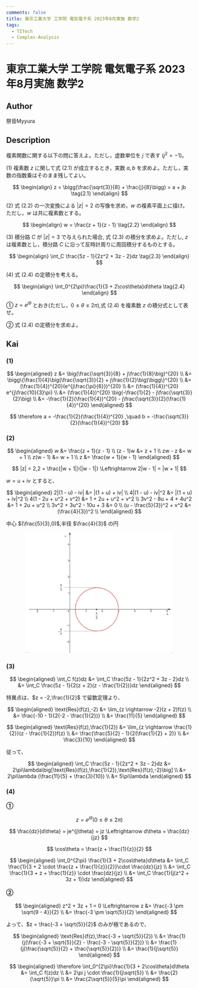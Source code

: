 ```yaml
---
comments: false
title: 東京工業大学 工学院 電気電子系 2023年8月実施 数学2
tags:
  - TITech
  - Complex-Analysis
---
```

# 東京工業大学 工学院 電気電子系 2023年8月実施 数学2

## **Author**
祭音Myyura

## **Description**
複素関数に関する以下の問に答えよ。ただし，虚数単位を $j$ で表す $(j^2 = -1)$。

(1) 
複素数 $z$ に関して式 $(2.1)$ が成立するとき，実数 $a,b$ を求めよ。ただし，実数の指数乗はそのまま残してよい。 

$$
\begin{align}
z = \bigg(\frac{\sqrt{3}}{8} + \frac{j}{8}\bigg) = a + jb \tag{2.1}
\end{align}
$$

(2)
式 $(2.2)$ の一次変換による $|z| = 2$ の写像を求め，$w$ の複素平面上に描け。ただし，$w$ は共に複素数とする。 

$$
\begin{align}
w = \frac{z + 1}{z - 1} \tag{2.2}
\end{align}
$$

(3)
積分路 $C$ が $|z| = 3$ で与えられた場合, 式 $(2.3)$ の積分を求めよ。ただし, $z$ は複素数とし，積分路 $C$ に沿って反時計周りに周回積分するものとする。

$$
\begin{align}
\int_C \frac{5z - 1}{2z^2 + 3z - 2}dz \tag{2.3}
\end{align}
$$

(4)
式 $(2.4)$ の定積分を考える。

$$
\begin{align}
\int_0^{2\pi}\frac{1}{3 + 2\cos\theta}d\theta \tag{2.4}
\end{align}
$$

① $z = e^{j\theta}$ とおき(ただし，$0 \le \theta \le 2\pi$),式 $(2.4)$ を複素数 $z$ の積分式として表せ。

② 式 $(2.4)$ の定積分を求めよ。

## **Kai** 
### (1)

$$
\begin{aligned}
z &= \big(\frac{\sqrt{3}}{8} + j\frac{1}{8}\big)^{20} \\
&= \bigg\{\frac{1}{4}\big(\frac{\sqrt{3}}{2} + j\frac{1}{2}\big)\bigg\}^{20} \\
&= (\frac{1}{4})^{20}(e^{j\frac{\pi}{6}})^{20} \\
&= (\frac{1}{4})^{20} e^{j\frac{10}{3}\pi} \\
&= (\frac{1}{4})^{20} \big(-\frac{1}{2} - j\frac{\sqrt{3}}{2}\big) \\
&= -\frac{1}{2}(\frac{1}{4})^{20} - j\frac{\sqrt{3}}{2}(\frac{1}{4})^{20}
\end{aligned}
$$

$$
\therefore a = -\frac{1}{2}(\frac{1}{4})^{20} ,\quad b = -\frac{\sqrt{3}}{2}(\frac{1}{4})^{20}
$$

### (2)

$$
\begin{aligned}
w &= \frac{z + 1}{z - 1} \\
(z - 1)w &= z + 1 \\
zw - z &= w + 1 \\
z(w - 1) &= w + 1 \\
z &= \frac{w + 1}{w - 1}
\end{aligned}
$$

$$
|z| = 2,2 = \frac{|w + 1|}{|w - 1|} \Leftrightarrow 2|w - 1| = |w + 1|
$$

$w = u + iv$ とすると、

$$
\begin{aligned}
2|(1 - u) - iv| &= |(1 + u) + iv| \\
4|(1 - u) - iv|^2 &= |(1 + u) + iv|^2 \\
4(1 - 2u + u^2 + v^2) &= 1 + 2u + u^2 + v^2 \\
3v^2 - 8u + 4 + 4u^2 &= 1 + 2u + u^2 \\
3v^2 + 3u^2 - 10u + 3 &= 0 \\
(u - \frac{5}{3})^2 + v^2 &= (\frac{4}{3})^2 \\
\end{aligned}
$$

中心 $(\frac{5}{3},0)$,半径 $\frac{4}{3}$ の円

<figure style="text-align:center;">
  <img src="https://raw.githubusercontent.com/Myyura/the_kai_project_assets/main/kakomonn/TITech/engineering/ee_202308_math_2_p1.png" width="400" alt=""/>
</figure>

### (3)

$$
\begin{aligned}
\int_C f(z)dz &= \int_C \frac{5z - 1}{2z^2 + 3z - 2}dz \\
&= \int_C \frac{5z - 1}{2(z + 2)(z - \frac{1}{2})}dz
\end{aligned}
$$

特異点は、$z = -2,\frac{1}{2}$ で留数定理より、

$$
\begin{aligned}
\text{Res}(f(z),-2) &= \lim_{z \rightarrow -2}(z + 2)f(z) \\
&= \frac{-10 - 1}{2(-2 - \frac{1}{2})} \\
&= \frac{11}{5}
\end{aligned}
$$

$$
\begin{aligned}
\text{Res}(f(z),\frac{1}{2}) &= \lim_{z \rightarrow \frac{1}{2}}(z - \frac{1}{2})f(z) \\
&= \frac{\frac{5}{2} - 1}{2(\frac{1}{2} + 2)} \\ 
&= \frac{3}{10}
\end{aligned}
$$

従って、

$$
\begin{aligned}
\int_C \frac{5z - 1}{2z^2 + 3z - 2}dz &= 2\pi\lambda\big[\text{Res}(f(z),\frac{1}{2}),\text{Res}(f(z),-2)\big] \\
&= 2\pi\lambda (\frac{11}{5} + \frac{3}{10}) \\
&= 5\pi\lambda
\end{aligned}
$$

### (4)
#### ①

$$
z = e^{j\theta} (0 \le \theta \le 2\pi)
$$

$$
\frac{dz}{d\theta} = je^{j\theta} = jz \Leftrightarrow d\theta = \frac{dz}{jz}
$$

$$
\cos\theta = \frac{z + \frac{1}{z}}{2}
$$

$$
\begin{aligned}
\int_0^{2\pi} \frac{1}{3 + 2\cos\theta}d\theta &= \int_C \frac{1}{3 + 2 \cdot \frac{z + \frac{1}{z}}{2}}\cdot \frac{dz}{jz} \\
&= \int_C \frac{1}{3 + z + \frac{1}{z}} \cdot \frac{dz}{jz} \\
&= \int_C \frac{1}{j(z^2 + 3z + 1)}dz
\end{aligned}
$$

#### ②

$$
\begin{aligned}
z^2 + 3z + 1 = 0 \Leftrightarrow z &= \frac{-3 \pm \sqrt{9 - 4}}{2} \\
&= \frac{-3 \pm \sqrt{5}}{2}
\end{aligned}
$$

よって、$z = \frac{-3 + \sqrt{5}}{2}$ のみが極であるので、

$$
\begin{aligned}
\text{Res}(f(z),\frac{-3 + \sqrt{5}}{2}) \\
&= \frac{1}{j(\frac{-3 + \sqrt{5}}{2} - \frac{-3 - \sqrt{5}}{2})} \\
&= \frac{1}{j(\frac{\sqrt{5}}{2} + \frac{\sqrt{5}}{2})} \\
&= \frac{1}{j\sqrt{5}}
\end{aligned}
$$

$$
\begin{aligned}
\therefore \int_0^{2\pi}\frac{1}{3 + 2\cos\theta}d\theta 
&= \int_C f(z)dz \\
&= 2\pi j \cdot \frac{1}{j\sqrt{5}} \\
&= \frac{2}{\sqrt{5}}\pi \\
&= \frac{2\sqrt{5}}{5}\pi
\end{aligned}
$$